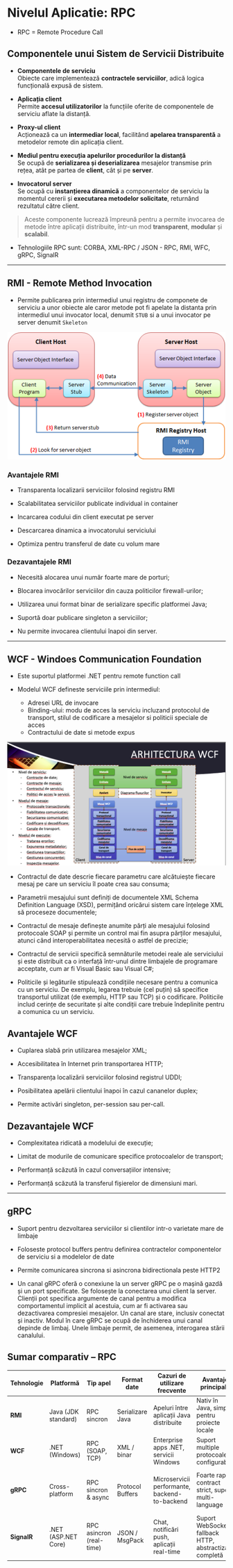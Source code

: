 # Nivelul Aplicatie: RPC

- RPC = Remote Procedure Call

## Componentele unui Sistem de Servicii Distribuite

- **Componentele de serviciu**  
  Obiecte care implementează **contractele serviciilor**, adică logica funcțională expusă de sistem.

- **Aplicația client**  
  Permite **accesul utilizatorilor** la funcțiile oferite de componentele de serviciu aflate la distanță.

- **Proxy-ul client**  
  Acționează ca un **intermediar local**, facilitând **apelarea transparentă** a metodelor remote din aplicația client.

- **Mediul pentru execuția apelurilor procedurilor la distanță**  
  Se ocupă de **serializarea și deserializarea** mesajelor transmise prin rețea, atât pe partea de **client**, cât și pe **server**.

- **Invocatorul server**  
  Se ocupă cu **instanțierea dinamică** a componentelor de serviciu la momentul cererii și **executarea metodelor solicitate**, returnând rezultatul către client.

> Aceste componente lucrează împreună pentru a permite invocarea de metode între aplicații distribuite, într-un mod **transparent**, **modular** și **scalabil**.

- Tehnologiile RPC sunt: CORBA, XML-RPC / JSON - RPC, RMI, WFC, gRPC, SignalR

---

## RMI - Remote Method Invocation

- Permite publicarea prin intermediul unui registru de componete de serviciu a unor obiecte ale caror metode pot fi apelate la distanta prin intermediul unui invocator local, denumit `STUB` si a unui invocator pe server denumit `Skeleton`

![Strucutra RMI](./images/RMI.png)

### Avantajele RMI

- Transparenta localizarii serviciilor folosind registru RMI

- Scalabilitatea serviciilor publicate individual in container

- Incarcarea codului din client executat pe server

- Descarcarea dinamica a invocatorului serviciului

- Optimiza pentru transferul de date cu volum mare

### Dezavantajele RMI

- Necesită alocarea unui număr foarte mare de porturi;

- Blocarea invocărilor serviciilor din cauza politicilor firewall-urilor;

- Utilizarea unui format binar de serializare specific platformei Java;

- Suportă doar publicare singleton a serviciilor;

- Nu permite invocarea clientului înapoi din server.

---

## WCF - Windoes Communication Foundation

- Este suportul platformei .NET pentru remote function call

- Modelul WCF defineste serviciile prin intermediul:
  - Adresei URL de invocare
  - Binding-ului: modu de acces la serviciu incluzand protocolul de transport, stilul de codificare a mesajelor si politicii speciale de acces
  - Contractului de date si metode expus
  
![Arhitectura WCF](./images/Arhitectura%20WCF.png)

- Contractul de date descrie fiecare parametru care alcătuiește fiecare mesaj pe care un serviciu îl poate crea sau consuma;

- Parametrii mesajului sunt definiți de documentele XML Schema Definition Language (XSD), permițând oricărui sistem care înțelege XML să proceseze documentele;

- Contractul de mesaje definește anumite părți ale mesajului folosind protocoale SOAP și permite un control mai fin asupra părților mesajului, atunci când interoperabilitatea necesită o astfel de precizie;

- Contractul de servicii specifică semnăturile metodei reale ale serviciului și este distribuit ca o interfață într-unul dintre limbajele de programare acceptate, cum ar fi Visual Basic sau Visual C#;

- Politicile și legăturile stipulează condițiile necesare pentru a comunica cu un serviciu. De exemplu, legarea trebuie (cel puțin) să specifice transportul utilizat (de exemplu, HTTP sau TCP) și o codificare. Politicile includ cerințe de securitate și alte condiții care trebuie îndeplinite pentru a comunica cu un serviciu.

## Avantajele WCF

- Cuplarea slabă prin utilizarea mesajelor XML;

- Accesibilitatea în Internet prin transportarea HTTP;

- Transparența localizării serviciilor folosind registrul UDDI;

- Posibilitatea apelării clientului înapoi în cazul cananelor duplex;

- Permite activări singleton, per-session sau per-call.

## Dezavantajele WCF

- Complexitatea ridicată a modelului de execuție;

- Limitat de modurile de comunicare specifice protocoalelor de transport;

- Performanță scăzută în cazul conversațiilor intensive;

- Performanță scăzută la transferul fișierelor de dimensiuni mari.

---

## gRPC

- Suport pentru dezvoltarea serviciilor si clientilor intr-o varietate mare de limbaje

- Foloseste protocol buffers pentru definirea contractelor componentelor de serviciu si a modelelor de date

- Permite comunicarea sincrona si asincrona bidirectionala peste HTTP2

- Un canal gRPC oferă o conexiune la un server gRPC pe o mașină gazdă și un port specificate. Se folosește la conectarea unui client la server. Clienții pot specifica argumente de canal pentru a modifica comportamentul implicit al acestuia, cum ar fi activarea sau dezactivarea compresiei mesajelor. Un canal are stare, inclusiv conectat și inactiv. Modul în care gRPC se ocupă de închiderea unui canal depinde de limbaj. Unele limbaje permit, de asemenea, interogarea stării canalului.

## Sumar comparativ – RPC

| Tehnologie | Platformă           | Tip apel          | Format date         | Cazuri de utilizare frecvente                  | Avantaje principale                                     | Limitări                     |
|------------|----------------------|-------------------|---------------------|------------------------------------------------|----------------------------------------------------------|------------------------------|
| **RMI**    | Java (JDK standard)  | RPC sincron       | Serializare Java    | Apeluri între aplicații Java distribuite       | Nativ în Java, simplu pentru proiecte locale             | Doar Java, performanță slabă |
| **WCF**    | .NET (Windows)       | RPC (SOAP, TCP)   | XML / binar         | Enterprise apps .NET, servicii Windows         | Suport multiple protocoale, configurabil                | Complex, doar Windows        |
| **gRPC**   | Cross-platform       | RPC sincron & async | Protocol Buffers   | Microservicii performante, backend-to-backend  | Foarte rapid, contract strict, suport multi-language     | Necesită generare cod, mai greu de testat manual |
| **SignalR**| .NET (ASP.NET Core)  | RPC asincron (real-time) | JSON / MsgPack  | Chat, notificări push, aplicații real-time     | Suport WebSockets, fallback HTTP, abstractizare completă | Doar pentru real-time, tightly coupled frontend-backend |
